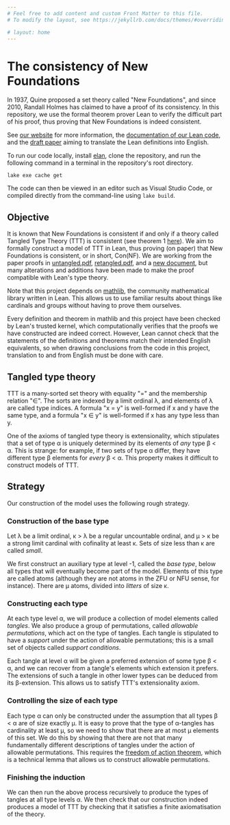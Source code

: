 ```yaml
---
# Feel free to add content and custom Front Matter to this file.
# To modify the layout, see https://jekyllrb.com/docs/themes/#overriding-theme-defaults

# layout: home
---
```


# The consistency of New Foundations

In 1937, Quine proposed a set theory called "New Foundations", and since 2010, Randall Holmes has claimed to have a proof of its consistency.
In this repository, we use the formal theorem prover Lean to verify the difficult part of his proof, thus proving that New Foundations is indeed consistent.

See [our website](https://leanprover-community.github.io/con-nf/) for more information, the [documentation of our Lean code](https://leanprover-community.github.io/con-nf/doc/), and the [draft paper](https://zeramorphic.github.io/con-nf-paper/main.pdf) aiming to translate the Lean definitions into English.

To run our code locally, install [elan](https://github.com/leanprover/elan), clone the repository, and run the following command in a terminal in the repository's root directory.
```
lake exe cache get
```
The code can then be viewed in an editor such as Visual Studio Code, or compiled directly from the command-line using `lake build`.

## Objective

It is known that New Foundations is consistent if and only if a theory called Tangled Type Theory (TTT) is consistent (see theorem 1 [here](https://randall-holmes.github.io/Papers/tangled.pdf)).
We aim to formally construct a model of TTT in Lean, thus proving (on paper) that New Foundations is consistent, or in short, Con(NF).
We are working from the paper proofs in [untangled.pdf](https://randall-holmes.github.io/Nfproof/untangled.pdf), [retangled.pdf](https://randall-holmes.github.io/Nfproof/retangled.pdf), and a [new document](https://randall-holmes.github.io/Nfproof/newnfdoc.pdf), but many alterations and additions have been made to make the proof compatible with Lean's type theory.

Note that this project depends on [mathlib](https://github.com/leanprover-community/mathlib4), the community mathematical library written in Lean.
This allows us to use familiar results about things like cardinals and groups without having to prove them ourselves.

Every definition and theorem in mathlib and this project have been checked by Lean's trusted kernel, which computationally verifies that the proofs we have constructed are indeed correct.
However, Lean cannot check that the statements of the definitions and theorems match their intended English equivalents, so when drawing conclusions from the code in this project, translation to and from English must be done with care.

## Tangled type theory

TTT is a many-sorted set theory with equality "=" and the membership relation "∈".
The sorts are indexed by a limit ordinal λ, and elements of λ are called type indices.
A formula "x = y" is well-formed if x and y have the same type, and a formula "x ∈ y" is well-formed if x has any type less than y.

One of the axioms of tangled type theory is extensionality, which stipulates that a set of type α is uniquely determined by its elements of *any* type β < α.
This is strange: for example, if two sets of type α differ, they have different type β elements for *every* β < α.
This property makes it difficult to construct models of TTT.

## Strategy

Our construction of the model uses the following rough strategy.

### Construction of the base type

Let λ be a limit ordinal, κ > λ be a regular uncountable ordinal, and μ > κ be a strong limit cardinal with cofinality at least κ.
Sets of size less than κ are called *small*.

We first construct an auxiliary type at level -1, called the *base type*, below all types that will eventually become part of the model.
Elements of this type are called atoms (although they are not atoms in the ZFU or NFU sense, for instance).
There are μ atoms, divided into *litters* of size κ.

### Constructing each type

At each type level α, we will produce a collection of model elements called *tangles*.
We also produce a group of permutations, called *allowable permutations*, which act on the type of tangles.
Each tangle is stipulated to have a *support* under the action of allowable permutations; this is a small set of objects called *support conditions*.

Each tangle at level α will be given a preferred extension of some type β < α, and we can recover from a tangle's elements which extension it prefers.
The extensions of such a tangle in other lower types can be deduced from its β-extension.
This allows us to satisfy TTT's extensionality axiom.

### Controlling the size of each type

Each type α can only be constructed under the assumption that all types β < α are of size exactly μ.
It is easy to prove that the type of α-tangles has cardinality at least μ, so we need to show that there are at most μ elements of this set.
We do this by showing that there are not that many fundamentally different descriptions of tangles under the action of allowable permutations.
This requires the [freedom of action theorem](https://leanprover-community.github.io/con-nf/doc/ConNF/FOA/Result.html#ConNF.StructApprox.freedom_of_action), which is a technical lemma that allows us to construct allowable permutations.

### Finishing the induction

We can then run the above process recursively to produce the types of tangles at all type levels α.
We then check that our construction indeed produces a model of TTT by checking that it satisfies a finite axiomatisation of the theory.

